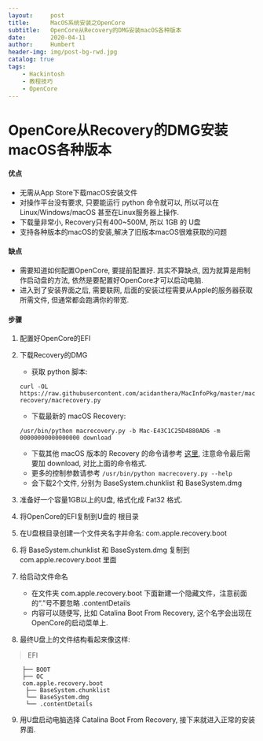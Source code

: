 ```yaml
---
layout:     post
title:      MacOS系统安装之OpenCore
subtitle:   OpenCore从Recovery的DMG安装macOS各种版本
date:       2020-04-11
author:     Humbert
header-img: img/post-bg-rwd.jpg
catalog: true
tags:
    - Hackintosh
    - 教程技巧
    - OpenCore
---
```



# OpenCore从Recovery的DMG安装macOS各种版本

#### 优点
* 无需从App Store下载macOS安装文件
* 对操作平台没有要求, 只要能运行 python 命令就可以, 所以可以在Linux/Windows/macOS 甚至在Linux服务器上操作.
* 下载量非常小, Recovery只有400~500M, 所以 1GB 的 U盘
* 支持各种版本的macOS的安装,解决了旧版本macOS很难获取的问题

#### 缺点
* 需要知道如何配置OpenCore, 要提前配置好. 其实不算缺点, 因为就算是用制作启动盘的方法, 依然是要配置好OpenCore才可以启动电脑.
* 进入到了安装界面之后, 需要联网, 后面的安装过程需要从Apple的服务器获取所需文件, 但通常都会跑满你的带宽.

#### 步骤
1. 配置好OpenCore的EFI
2. 下载Recovery的DMG
    * 获取 python 脚本:
    
    `curl -OL https://raw.githubusercontent.com/acidanthera/MacInfoPkg/master/macrecovery/macrecovery.py`
    * 下载最新的 macOS Recovery:
    
    `/usr/bin/python macrecovery.py -b Mac-E43C1C25D4880AD6 -m 00000000000000000 download`
    * 下载其他 macOS 版本的 Recovery 的命令请参考 [这里](https://ihumbert.github.io/2020/04/11/recovery_urls/), 注意命令最后需要加  download, 对比上面的命令格式.
    * 更多的控制参数请参考 `/usr/bin/python macrecovery.py --help`
    * 会下载2个文件, 分别为 BaseSystem.chunklist 和 BaseSystem.dmg
3. 准备好一个容量1GB以上的U盘, 格式化成 Fat32 格式.
4. 将OpenCore的EFI复制到U盘的 根目录
5. 在U盘根目录创建一个文件夹名字并命名: com.apple.recovery.boot
6. 将 BaseSystem.chunklist 和 BaseSystem.dmg 复制到 com.apple.recovery.boot 里面
7. 给启动文件命名
    * 在文件夹 com.apple.recovery.boot 下面新建一个隐藏文件，注意前面的“.”号不要忽略 .contentDetails
    * 内容可以随便写, 比如 Catalina Boot From Recovery, 这个名字会出现在OpenCore的启动菜单上.
8. 最终U盘上的文件结构看起来像这样:
 > EFI
 
        ├── BOOT
        ├── OC
        com.apple.recovery.boot
         ├── BaseSystem.chunklist
         └── BaseSystem.dmg
         └── .contentDetails
 
9. 用U盘启动电脑选择 Catalina Boot From Recovery, 接下来就进入正常的安装界面.
